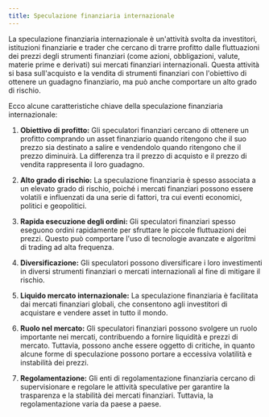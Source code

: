```yaml
---
title: Speculazione finanziaria internazionale
---
```

La speculazione finanziaria internazionale è un'attività svolta da investitori, istituzioni finanziarie e trader che cercano di trarre profitto dalle fluttuazioni dei prezzi degli strumenti finanziari (come azioni, obbligazioni, valute, materie prime e derivati) sui mercati finanziari internazionali. Questa attività si basa sull'acquisto e la vendita di strumenti finanziari con l'obiettivo di ottenere un guadagno finanziario, ma può anche comportare un alto grado di rischio.

Ecco alcune caratteristiche chiave della speculazione finanziaria internazionale:

1. **Obiettivo di profitto:** Gli speculatori finanziari cercano di ottenere un profitto comprando un asset finanziario quando ritengono che il suo prezzo sia destinato a salire e vendendolo quando ritengono che il prezzo diminuirà. La differenza tra il prezzo di acquisto e il prezzo di vendita rappresenta il loro guadagno.

2. **Alto grado di rischio:** La speculazione finanziaria è spesso associata a un elevato grado di rischio, poiché i mercati finanziari possono essere volatili e influenzati da una serie di fattori, tra cui eventi economici, politici e geopolitici.

3. **Rapida esecuzione degli ordini:** Gli speculatori finanziari spesso eseguono ordini rapidamente per sfruttare le piccole fluttuazioni dei prezzi. Questo può comportare l'uso di tecnologie avanzate e algoritmi di trading ad alta frequenza.

4. **Diversificazione:** Gli speculatori possono diversificare i loro investimenti in diversi strumenti finanziari o mercati internazionali al fine di mitigare il rischio.

5. **Liquido mercato internazionale:** La speculazione finanziaria è facilitata dai mercati finanziari globali, che consentono agli investitori di acquistare e vendere asset in tutto il mondo.

6. **Ruolo nel mercato:** Gli speculatori finanziari possono svolgere un ruolo importante nei mercati, contribuendo a fornire liquidità e prezzi di mercato. Tuttavia, possono anche essere oggetto di critiche, in quanto alcune forme di speculazione possono portare a eccessiva volatilità e instabilità dei prezzi.

7. **Regolamentazione:** Gli enti di regolamentazione finanziaria cercano di supervisionare e regolare le attività speculative per garantire la trasparenza e la stabilità dei mercati finanziari. Tuttavia, la regolamentazione varia da paese a paese.
